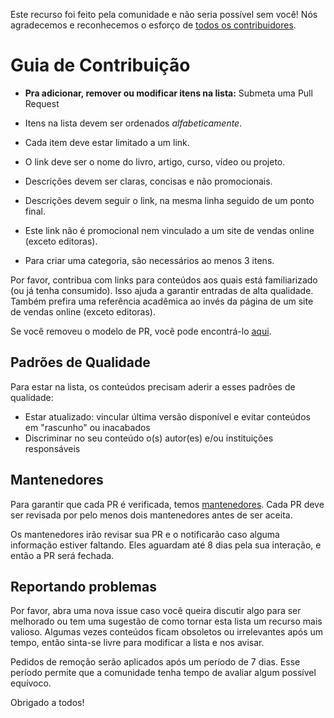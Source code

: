 Este recurso foi feito pela comunidade e não seria possível sem você! Nós agradecemos e reconhecemos o esforço de [todos os contribuidores](https://github.com/geovanisouza92/algoritmos/graphs/contributors).


# Guia de Contribuição

- **Pra adicionar, remover ou modificar itens na lista:** Submeta uma Pull Request

- Itens na lista devem ser ordenados *alfabeticamente*.
- Cada item deve estar limitado a um link.
- O link deve ser o nome do livro, artigo, curso, vídeo ou projeto.
- Descrições devem ser claras, concisas e não promocionais.
- Descrições devem seguir o link, na mesma linha seguido de um ponto final.
- Este link não é promocional nem vinculado a um site de vendas online (exceto editoras).
- Para criar uma categoria, são necessários ao menos 3 itens.

Por favor, contribua com links para conteúdos aos quais está familiarizado (ou já tenha consumido). Isso ajuda a garantir entradas de alta qualidade. Também prefira uma referência acadêmica ao invés da página de um site de vendas online (exceto editoras).

Se você removeu o modelo de PR, você pode encontrá-lo [aqui](https://github.com/geovanisouza92/algoritmos/blob/master/.github/PULL_REQUEST_TEMPLATE.md).


## Padrões de Qualidade

Para estar na lista, os conteúdos precisam aderir a esses padrões de qualidade:

- Estar atualizado: vincular última versão disponível e evitar conteúdos em "rascunho" ou inacabados
- Discriminar no seu conteúdo o(s) autor(es) e/ou instituições responsáveis


## Mantenedores

Para garantir que cada PR é verificada, temos [mantenedores](MAINTAINERS). Cada PR deve ser revisada por pelo menos dois mantenedores antes de ser aceita.

Os mantenedores irão revisar sua PR e o notificarão caso alguma informação estiver faltando. Eles aguardam até 8 dias pela sua interação, e então a PR será fechada.


## Reportando problemas

Por favor, abra uma nova issue caso você queira discutir algo para ser melhorado ou tem uma sugestão de como tornar esta lista um recurso mais valioso. Algumas vezes conteúdos ficam obsoletos ou irrelevantes após um tempo, então sinta-se livre para modificar a lista e nos avisar.

Pedidos de remoção serão aplicados após um período de 7 dias. Esse período permite que a comunidade tenha tempo de avaliar algum possível equívoco.

Obrigado a todos!